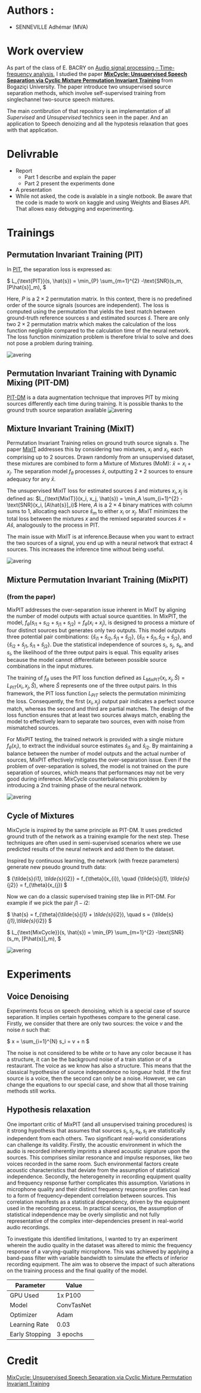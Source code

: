 # Authors : 
- SENNEVILLE Adhémar (MVA)

# Work overview
As part of the class of E. BACRY on [Audio signal processing – Time-frequency analysis](https://www.master-mva.com/cours/audio-signal-processing-time-frequency-analysis/), I studied the paper **[MixCycle: Unsupervised Speech Separation via
Cyclic Mixture Permutation Invariant Training](https://arxiv.org/pdf/2202.03875)** from Bogaziçi University. 
The paper introduce two unsupervised source separation
methods, which involve self-supervised training from singlechannel two-source speech mixtures.

The main contibrution of that repository is an implementation of all *Supervised* and *Unsupervised* technics seen in the paper. And an application to Speech denoizing and all the hypotesis relaxation that goes with that application.

# Delivrable 

- Report 
  - Part 1 describe and explain the paper
  - Part 2 present the experiments done 
- A presentation
- While not asked, the code is avalable in a single notbook. Be aware that the code is made to work on kaggle and using Weights and Biases API. That allows easy debugging and experimenting.



# Trainings

## Permutation Invariant Training (PIT)

In [PIT](https://arxiv.org/pdf/1607.00325), the separation loss is expressed as:

$
    L_{\text{PIT}}(s, \hat{s}) = \min_{P} \sum_{m=1}^{2} -\text{SNR}(s_m, [P\hat{s}]_m),
$

Here, $P$ is a $2 \times 2$ permutation matrix. In this context, there is no predefined order of the source signals (sources are independent). The loss is computed using the permutation that yields the best match between ground-truth reference sources $s$ and estimated sources $\hat{s}$. There are only two $2 \times 2$ permutation matrix which makes the calculation of the loss function negligible compared to the calculation time of the neural network. The loss function minimization problem is therefore trivial to solve and does not pose a problem during training.

![avering](https://github.com/AdhemarDeSenneville/MixCycle_MVA/blob/main/fig/S_PIT.png?raw=true)

## Permutation Invariant Training with Dynamic Mixing (PIT-DM)

[PIT-DM]() is a data augmentation
technique that improves PIT by mixing sources differently each time during training. It is
possible thanks to the ground truth source separation available
![avering](https://github.com/AdhemarDeSenneville/MixCycle_MVA/blob/main/fig/S_PIT-DM.png?raw=true)

## Mixture Invariant Training (MixIT)
Permutation Invariant Training relies on ground truth source signals $s$. The paper [MixIT](https://arxiv.org/pdf/2006.12701) addresses this by considering two mixtures, $x_i$ and $x_j$, each comprising up to $2$ sources. Drawn randomly from an unsupervised dataset, these mixtures are combined to form a Mixture of Mixtures (MoM): $\bar{x} = x_i + x_j$. The separation model $f_\theta$ processes $\bar{x}$, outputting $2*2$ sources to ensure adequacy for any $\bar{x}$.

The unsupervised MixIT loss for estimated sources $\hat{s}$ and mixtures $x_i, x_j$ is defined as:
$L_{\text{MixIT}}(x_i, x_j, \hat{s}) = \min_A \sum_{i=1}^{2} -\text{SNR}(x_i, [A\hat{s}]_i)$
Here, $A$ is a $2 \times 4$ binary matrices with column sums to 1, allocating each source $\hat{s}_m$ to either $x_i$ or $x_j$. MixIT minimizes the total loss between the mixtures $x$ and the remixed separated sources $\hat{x} = A\hat{s}$, analogously to the process in PIT.

The main issue with MixIT is at inference.Because when you want to extract the two sources of a signal, you end up with a neural network that extract 4 sources. This increases the inference time without being useful.

![avering](https://github.com/AdhemarDeSenneville/MixCycle_MVA/blob/main/fig/S_MixIT.png?raw=true)

## Mixture Permutation Invariant Training (MixPIT) 
### (from the paper)

MixPIT addresses the over-separation issue inherent in MixIT by aligning the number of model outputs with actual source quantities. In MixPIT, the model, $f_\theta(s_{i 1}+s_{i 2}+ s_{j 1}+s_{j 2}) = f_\theta(x_i + x_j)$, is designed to process a mixture of four distinct sources but generates only two outputs. This model outputs three potential pair combinations: $\{\hat{s}_{i1}+\hat{s}_{i2}, \hat{s}_{j1}+\hat{s}_{j2}\}$, $\{\hat{s}_{i1}+\hat{s}_{j1}, \hat{s}_{i2}+\hat{s}_{j2}\}$, and $\{\hat{s}_{i2}+\hat{s}_{j1}, \hat{s}_{i1}+\hat{s}_{j2}\}$.
Due the statistical independence of sources $s_i$, $s_j$, $s_k$, and $s_l$, the likelihood of the three output pairs is equal. This equality arises because the model cannot differentiate between possible source combinations in the input mixtures.

The training of $f_\theta$ uses the PIT loss function defined as
$L_{MixPIT}(x_i, x_j, \hat{S}) = L_{PIT}(x_i, x_j, \hat{S}),$
where $\hat{S}$ represents one of the three output pairs.
In this framework, the PIT loss function $L_{PIT}$ selects the permutation minimizing the loss. Consequently, the first $(x_{i} , x_{j})$ output pair indicates a perfect source match, whereas the second and third are partial matches.
The design of the loss function ensures that at least two sources always match, enabling the model to effectively learn to separate two sources, even with noise from mismatched sources.

For MixPIT testing, the trained network is provided with a single mixture $f_\theta(x_{i})$, to extract the individual source estimates $\hat{s}_{i1}$ and $\hat{s}_{i2}$. By maintaining a balance between the number of model outputs and the actual number of sources, MixPIT effectively mitigates the over-separation issue. Even if the problem of over-separation is solved, the model is not trained on the pure separation of sources, which means that performances may not be very good during inference. MixCycle counterbalance this problem by introducing a 2nd training phase of the neural network.

![avering](https://github.com/AdhemarDeSenneville/MixCycle_MVA/blob/main/fig/S_MixPIT.png?raw=true)

## Cycle of Mixtures

MixCycle is inspired by the same principle as PIT-DM. It uses predicted ground truth of the network as a training example for the next step. These techniques are often used in semi-supervised scenarios where we use predicted results of the neural network and add them to the dataset.

Inspired by continuous learning, the network (with freeze parameters) generate new pseudo ground truth data:

$
\{\tilde{s}_{i1}, \tilde{s}_{i2}\} = f_{\theta}(x_{i}), \quad \{\tilde{s}_{j1}, \tilde{s}_{j2}\} = f_{\theta}(x_{j})
$

Now we can do a classic supervised training step like in PIT-DM. For example if we pick the pair $j1-i2$:

$
\hat{s} = f_{\theta}(\tilde{s}_{j1} + \tilde{s}_{i2}), \quad s = \{\tilde{s}_{j1},\tilde{s}_{i2}\}
$

$
    L_{\text{MixCycle}}(s, \hat{s}) = \min_{P} \sum_{m=1}^{2} -\text{SNR}(s_m, [P\hat{s}]_m),
$

![avering](https://github.com/AdhemarDeSenneville/MixCycle_MVA/blob/main/fig/S_MixCycle.png?raw=true)

# Experiments

## Voice Denoising

Experiments focus on speech denoising, which is a special case of source separation. It implies certain hypotheses compare to the general case. Firstly, we consider that there are only two sources: the voice $v$ and the noise $n$ such that:

$
    x = \sum_{i=1}^{N} s_i = v + n
$

The noise is not considered to be white or to have any color because it has a structure, it can be the background noise of a train station or of a restaurant. The voice as we know has also a structure. This means that the classical hypothesise of source independence no longueur hold. If the first source is a voice, then the second can only be a noise. However, we can change the equations to our special case, and show that all those training methods still works.

## Hypothesis relaxation

One important critic of MixPIT (and all unsupervised training procedures) is it strong hypothesis that assumes that sources $s_i, s_j , s_k, s_l$ are statistically independent from each others. 
Two significant real-world considerations can challenge its validity. Firstly, the acoustic environment in which the audio is recorded inherently imprints a shared acoustic signature upon the sources. This comprises similar resonance and impulse responses, like two voices recorded in the same room. Such environmental factors create acoustic characteristics that deviate from the assumption of statistical independence. Secondly, the heterogeneity in recording equipment quality and frequency response further complicates this assumption. Variations in microphone quality and their distinct frequency response profiles can lead to a form of frequency-dependent correlation between sources. This correlation manifests as a statistical dependency, driven by the equipment used in the recording process. In practical scenarios, the assumption of statistical independence may be overly simplistic and not fully representative of the complex inter-dependencies present in real-world audio recordings.

To investigate this identified limitations, I wanted to try an experiment wherein the audio quality in the dataset was altered to mimic the frequency response of a varying-quality microphone. This was achieved by applying a band-pass filter with variable bandwidth to simulate the effects of inferior recording equipment. The aim was to observe the impact of such alterations on the training process and the final quality of the model.

| Parameter       | Value      |
|-----------------|------------|
| GPU Used        | 1x P100    |
| Model           | ConvTasNet |
| Optimizer       | Adam       |
| Learning Rate   | 0.03       |
| Early Stopping  | 3 epochs   |

# Credit

[MixCycle: Unsupervised Speech Separation via
Cyclic Mixture Permutation Invariant Training](https://arxiv.org/pdf/2202.03875)